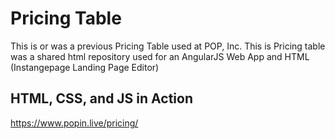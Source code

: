 # Pricing Table

This is or was a previous Pricing Table used at POP, Inc.
This is Pricing table was a shared html repository used for an AngularJS Web App and HTML (Instangepage Landing Page Editor)

## HTML, CSS, and JS in Action

https://www.popin.live/pricing/